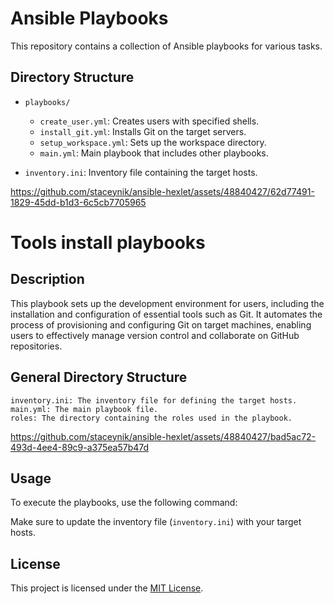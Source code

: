 
# Ansible Playbooks

This repository contains a collection of Ansible playbooks for various tasks.

## Directory Structure

- `playbooks/`
  - `create_user.yml`: Creates users with specified shells.
  - `install_git.yml`: Installs Git on the target servers.
  - `setup_workspace.yml`: Sets up the workspace directory.
  - `main.yml`: Main playbook that includes other playbooks.

- `inventory.ini`: Inventory file containing the target hosts.


https://github.com/staceynik/ansible-hexlet/assets/48840427/62d77491-1829-45dd-b1d3-6c5cb7705965

# Tools install playbooks

## Description

This playbook sets up the development environment for users, including the installation and configuration of essential tools such as Git. It automates the process of provisioning and configuring Git on target machines, enabling users to effectively manage version control and collaborate on GitHub repositories.

## General Directory Structure

    inventory.ini: The inventory file for defining the target hosts.
    main.yml: The main playbook file.
    roles: The directory containing the roles used in the playbook.


https://github.com/staceynik/ansible-hexlet/assets/48840427/bad5ac72-493d-4ee4-89c9-a375ea57b47d



## Usage

To execute the playbooks, use the following command:


Make sure to update the inventory file (`inventory.ini`) with your target hosts.


## License

This project is licensed under the [MIT License](LICENSE).
